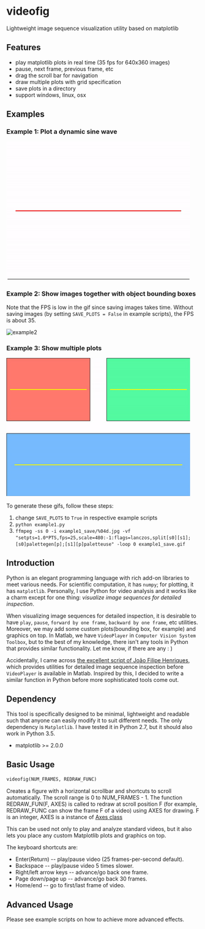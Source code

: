 # videofig
Lightweight image sequence visualization utility based on matplotlib

## Features
- play matplotlib plots in real time (35 fps for 640x360 images) 
- pause, next frame, previous frame, etc
- drag the scroll bar for navigation
- draw multiple plots with grid specification
- save plots in a directory
- support windows, linux, osx

## Examples
### Example 1: Plot a dynamic sine wave
![example1](./assets/example1_save.gif)

### Example 2: Show images together with object bounding boxes
Note that the FPS is low in the gif since saving images takes time. Without saving images (by setting `SAVE_PLOTS = False` in example scripts), the FPS is about 35.

![example2](./assets/example2_save.gif)

### Example 3: Show multiple plots
![example3](./assets/example3_save.gif)

To generate these gifs, follow these steps:
1. change `SAVE_PLOTS` to `True` in respective example scripts
2. `python example1.py` 
3. `ffmpeg -ss 0 -i example1_save/%04d.jpg -vf "setpts=1.0*PTS,fps=25,scale=480:-1:flags=lanczos,split[s0][s1];[s0]palettegen[p];[s1][p]paletteuse" -loop 0 example1_save.gif`

## Introduction
Python is an elegant programming language with rich add-on libraries to meet various needs. For scientific computation, it has `numpy`; for plotting, it has `matplotlib`. Personally, I use Python for video analysis and it works like a charm except for one thing: *visualize image sequences for detailed inspection*. 
 
When visualizing image sequences for detailed inspection, it is desirable to have `play`, `pause`, `forward by one frame`, `backward by one frame`, etc utilities. Moreover, we may add some custom plots(bounding box, for example) and graphics on top. In Matlab, we have `VideoPlayer` in `Computer Vision System Toolbox`, but to the best of my knowledge, there isn't any tools in Python that provides similar functionality. Let me know, if there are any : )
 
Accidentally, I came across [the excellent script of João Filipe Henriques](https://www.mathworks.com/matlabcentral/fileexchange/29544-figure-to-play-and-analyze-videos-with-custom-plots-on-top?focused=5172704&tab=function
), which provides utilities for detailed image sequence inspection before `VideoPlayer` is available in Matlab. Inspired by this, I decided to write a similar function in Python before more sophisticated tools come out.

## Dependency
This tool is specifically designed to be minimal, lightweight and readable such that anyone can easily modify it to suit different needs. The only dependency is `Matplotlib`. I have tested it in Python 2.7, but it should also work in Python 3.5.

- matplotlib >= 2.0.0
 
## Basic Usage
```python
videofig(NUM_FRAMES, REDRAW_FUNC)
```

Creates a figure with a horizontal scrollbar and shortcuts to scroll automatically.
The scroll range is 0 to NUM_FRAMES - 1. The function REDRAW_FUN(F, AXES) is called to
redraw at scroll position F (for example, REDRAW_FUNC can show the frame F of a video)
using AXES for drawing. F is an integer, AXES is a instance of [Axes class](https://matplotlib.org/api/axes_api.html)

This can be used not only to play and analyze standard videos, but it also lets you place
any custom Matplotlib plots and graphics on top.

The keyboard shortcuts are:
+ Enter(Return) -- play/pause video (25 frames-per-second default).
+ Backspace -- play/pause video 5 times slower.
+ Right/left arrow keys -- advance/go back one frame.
+ Page down/page up -- advance/go back 30 frames.
+ Home/end -- go to first/last frame of video.

## Advanced Usage
Please see example scripts on how to achieve more advanced effects.


